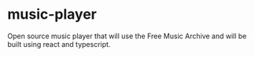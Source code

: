 # music-player
Open source music player that will use the Free Music Archive and will be built using react and typescript.
